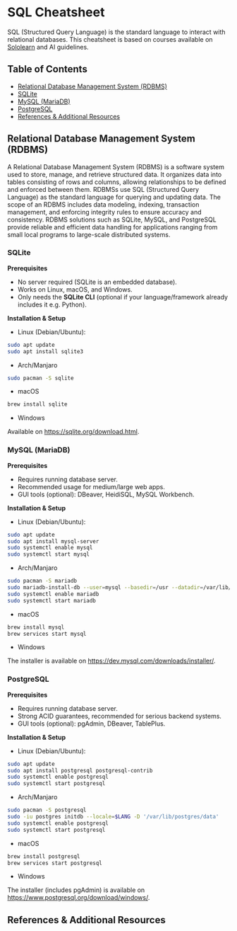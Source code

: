 # SQL Cheatsheet
SQL (Structured Query Language) is the standard language to interact with relational databases. This cheatsheet is based on courses available on [Sololearn](https://www.sololearn.com/) and AI guidelines.

## Table of Contents
- [Relational Database Management System (RDBMS)](#relational-database-management-system-rdbms)
 - [SQLite](#sqlite)
 - [MySQL (MariaDB)](#mysql-mariadb)
 - [PostgreSQL](#postgresql)
- [References & Additional Resources](#references--additional-resources)
## Relational Database Management System (RDBMS)
A Relational Database Management System (RDBMS) is a software system used to store, manage, and retrieve structured data. It organizes data into tables consisting of rows and columns, allowing relationships to be defined and enforced between them. RDBMSs use SQL (Structured Query Language) as the standard language for querying and updating data. The scope of an RDBMS includes data modeling, indexing, transaction management, and enforcing integrity rules to ensure accuracy and consistency. RDBMS solutions such as SQLite, MySQL, and PostgreSQL provide reliable and efficient data handling for applications ranging from small local programs to large-scale distributed systems.

### SQLite
**Prerequisites**
- No server required (SQLite is an embedded database).
- Works on Linux, macOS, and Windows.
- Only needs the **SQLite CLI** (optional if your language/framework already includes it e.g. Python).

**Installation & Setup**
- Linux (Debian/Ubuntu):
```bash
sudo apt update
sudo apt install sqlite3
```

- Arch/Manjaro
```bash
sudo pacman -S sqlite
```

- macOS
 ```bash
brew install sqlite
```

- Windows

Available on https://sqlite.org/download.html.

### MySQL (MariaDB)
**Prerequisites**
- Requires running database server.
- Recommended usage for medium/large web apps.
- GUI tools (optional): DBeaver, HeidiSQL, MySQL Workbench.

**Installation & Setup**
- Linux (Debian/Ubuntu):
```bash
sudo apt update
sudo apt install mysql-server
sudo systemctl enable mysql
sudo systemctl start mysql
```

- Arch/Manjaro
```bash
sudo pacman -S mariadb
sudo mariadb-install-db --user=mysql --basedir=/usr --datadir=/var/lib/mysql
sudo systemctl enable mariadb
sudo systemctl start mariadb
```

- macOS
 ```bash
brew install mysql
brew services start mysql
```

- Windows

The installer is available on https://dev.mysql.com/downloads/installer/.

### PostgreSQL
**Prerequisites**
- Requires running database server.
- Strong ACID guarantees, recommended for serious backend systems.
- GUI tools (optional): pgAdmin, DBeaver, TablePlus.

**Installation & Setup**
- Linux (Debian/Ubuntu):
```bash
sudo apt update
sudo apt install postgresql postgresql-contrib
sudo systemctl enable postgresql
sudo systemctl start postgresql
```

- Arch/Manjaro
```bash
sudo pacman -S postgresql
sudo -iu postgres initdb --locale=$LANG -D '/var/lib/postgres/data'
sudo systemctl enable postgresql
sudo systemctl start postgresql
```

- macOS
 ```bash
brew install postgresql
brew services start postgresql
```

- Windows

The installer (includes pgAdmin) is available on https://www.postgresql.org/download/windows/.

## References & Additional Resources

